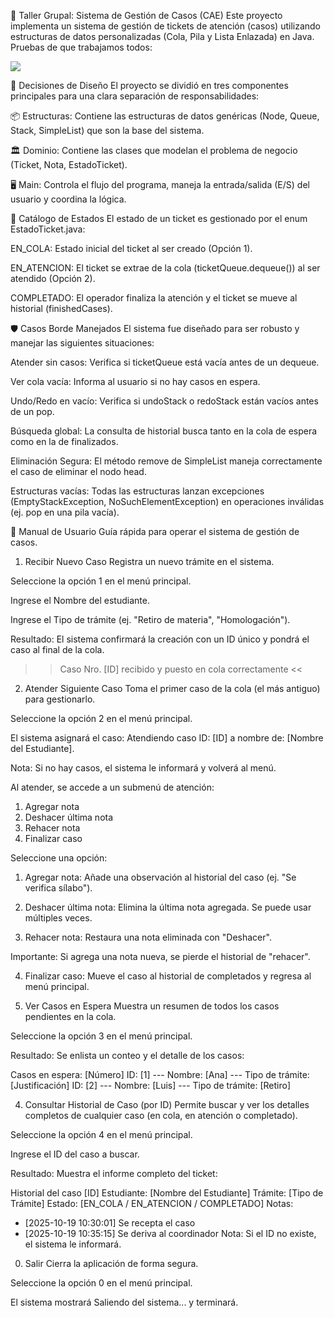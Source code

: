 🚀 Taller Grupal: Sistema de Gestión de Casos (CAE)
Este proyecto implementa un sistema de gestión de tickets de atención (casos) utilizando estructuras de datos personalizadas (Cola, Pila y Lista Enlazada) en Java.
Pruebas de que trabajamos todos:

![](https://media.canva.com/v2/image-resize/format:JPG/height:450/quality:92/uri:ifs%3A%2F%2FM%2Fe0b1e619-14a3-47d9-9dc5-12ba5fb02ead/watermark:F/width:800?csig=AAAAAAAAAAAAAAAAAAAAAEbfmGccZmi5UGyJEXjYGY26Yse0Qn0tqoc6i09RGyPa&exp=1761009040&osig=AAAAAAAAAAAAAAAAAAAAAAHNF3LkHXnkKTUTdhDJdFKTwN-qvxUy0tbsZa9mGU4t&signer=media-rpc&x-canva-quality=screen)

📐 Decisiones de Diseño
El proyecto se dividió en tres componentes principales para una clara separación de responsabilidades:

📦 Estructuras: Contiene las estructuras de datos genéricas (Node, Queue, Stack, SimpleList) que son la base del sistema.

🏛️ Dominio: Contiene las clases que modelan el problema de negocio (Ticket, Nota, EstadoTicket).

🖥️ Main: Controla el flujo del programa, maneja la entrada/salida (E/S) del usuario y coordina la lógica.

🚦 Catálogo de Estados
El estado de un ticket es gestionado por el enum EstadoTicket.java:

EN_COLA: Estado inicial del ticket al ser creado (Opción 1).

EN_ATENCION: El ticket se extrae de la cola (ticketQueue.dequeue()) al ser atendido (Opción 2).

COMPLETADO: El operador finaliza la atención y el ticket se mueve al historial (finishedCases).

🛡️ Casos Borde Manejados
El sistema fue diseñado para ser robusto y manejar las siguientes situaciones:

Atender sin casos: Verifica si ticketQueue está vacía antes de un dequeue.

Ver cola vacía: Informa al usuario si no hay casos en espera.

Undo/Redo en vacío: Verifica si undoStack o redoStack están vacíos antes de un pop.

Búsqueda global: La consulta de historial busca tanto en la cola de espera como en la de finalizados.

Eliminación Segura: El método remove de SimpleList maneja correctamente el caso de eliminar el nodo head.

Estructuras vacías: Todas las estructuras lanzan excepciones (EmptyStackException, NoSuchElementException) en operaciones inválidas (ej. pop en una pila vacía).

📖 Manual de Usuario
Guía rápida para operar el sistema de gestión de casos.

1. Recibir Nuevo Caso
Registra un nuevo trámite en el sistema.

Seleccione la opción 1 en el menú principal.

Ingrese el Nombre del estudiante.

Ingrese el Tipo de trámite (ej. "Retiro de materia", "Homologación").

Resultado: El sistema confirmará la creación con un ID único y pondrá el caso al final de la cola.

>> Caso Nro. [ID] recibido y puesto en cola correctamente <<

2. Atender Siguiente Caso
Toma el primer caso de la cola (el más antiguo) para gestionarlo.

Seleccione la opción 2 en el menú principal.

El sistema asignará el caso: Atendiendo caso ID: [ID] a nombre de: [Nombre del Estudiante].

Nota: Si no hay casos, el sistema le informará y volverá al menú.

Al atender, se accede a un submenú de atención:

1. Agregar nota
2. Deshacer última nota
3. Rehacer nota
4. Finalizar caso
   
Seleccione una opción:
1. Agregar nota: Añade una observación al historial del caso (ej. "Se verifica sílabo").

2. Deshacer última nota: Elimina la última nota agregada. Se puede usar múltiples veces.

3. Rehacer nota: Restaura una nota eliminada con "Deshacer".

Importante: Si agrega una nota nueva, se pierde el historial de "rehacer".

4. Finalizar caso: Mueve el caso al historial de completados y regresa al menú principal.

3. Ver Casos en Espera
Muestra un resumen de todos los casos pendientes en la cola.

Seleccione la opción 3 en el menú principal.

Resultado: Se enlista un conteo y el detalle de los casos:

Casos en espera: [Número]
ID: [1] --- Nombre: [Ana] --- Tipo de trámite: [Justificación]
ID: [2] --- Nombre: [Luis] --- Tipo de trámite: [Retiro]

4. Consultar Historial de Caso (por ID)
Permite buscar y ver los detalles completos de cualquier caso (en cola, en atención o completado).

Seleccione la opción 4 en el menú principal.

Ingrese el ID del caso a buscar.

Resultado: Muestra el informe completo del ticket:

Historial del caso [ID]
Estudiante: [Nombre del Estudiante]
Trámite: [Tipo de Trámite]
Estado: [EN_COLA / EN_ATENCION / COMPLETADO]
Notas:
- [2025-10-19 10:30:01] Se recepta el caso
- [2025-10-19 10:35:15] Se deriva al coordinador
Nota: Si el ID no existe, el sistema le informará.

0. Salir
Cierra la aplicación de forma segura.

Seleccione la opción 0 en el menú principal.

El sistema mostrará Saliendo del sistema... y terminará.
